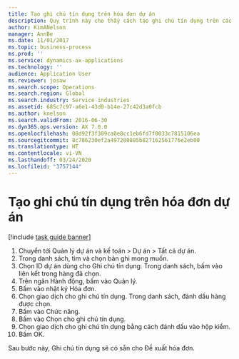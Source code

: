 ```yaml
---
title: Tạo ghi chú tín dụng trên hóa đơn dự án
description: Quy trình này cho thấy cách tạo ghi chú tín dụng trên các hóa đơn dự án đã được đăng.
author: KimANelson
manager: AnnBe
ms.date: 11/01/2017
ms.topic: business-process
ms.prod: ''
ms.service: dynamics-ax-applications
ms.technology: ''
audience: Application User
ms.reviewer: josaw
ms.search.scope: Operations
ms.search.region: Global
ms.search.industry: Service industries
ms.assetid: 685c7c97-a6e1-43d0-b14e-27c42d3a0fcb
ms.author: knelson
ms.search.validFrom: 2016-06-30
ms.dyn365.ops.version: AX 7.0.0
ms.openlocfilehash: 08d92f3f309ca0e8cc1eb6fd7f0033c7815106ea
ms.sourcegitcommit: 8c786230ef2a497280885b827162561776e2eb00
ms.translationtype: HT
ms.contentlocale: vi-VN
ms.lasthandoff: 03/24/2020
ms.locfileid: "3757144"
---
```

# <a name="create-a-credit-note-on-project-invoices"></a>Tạo ghi chú tín dụng trên hóa đơn dự án

[!include [task guide banner](../../includes/task-guide-banner.md)]

1. Chuyển tới Quản lý dự án và kế toán > Dự án > Tất cả dự án. 
2. Trong danh sách, tìm và chọn bản ghi mong muốn. 
3. Chọn ID dự án dùng cho Ghi chú tín dụng. Trong danh sách, bấm vào liên kết trong hàng đã chọn. 
4. Trên ngăn Hành động, bấm vào Quản lý. 
5. Bấm vào nhật ký Hóa đơn. 
6. Chọn giao dịch cho ghi chú tín dụng. Trong danh sách, đánh dấu hàng được chọn. 
7. Bấm vào Chức năng. 
8. Bấm vào Chọn cho ghi chú tín dụng. 
9. Chọn giao dịch cho ghi chú tín dụng bằng cách đánh dấu vào hộp kiểm.
10. Bấm OK. 

Sau bước này, Ghi chú tín dụng sẽ có sẵn cho Đề xuất hóa đơn.
